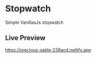 # Stopwatch
Simple VanillasJs stopwatch


## Live Preview ##
https://precious-sable-239acd.netlify.app
